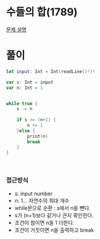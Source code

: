 #  수들의 합(1789)
[문제 설명](https://www.acmicpc.net/problem/1789)

# 풀이
```swift
let input: Int = Int(readLine()!)!

var s: Int = input
var n: Int = 1


while true {
    s -= n
    
    if s >= (n+1) {
        n += 1
    }else {
        print(n)
        break
    }
}
```

<br/>

### 접근방식
* s: input number
* n: 1... 자연수의 최대 개수
* while문으로 순환 : s에서 n을 뺀다.
* s가 (n+1)보다 같거나 큰지 확인한다.
* 조건이 참이면 n을 1 더한다.
* 조건이 거짓이면 n을 출력하고 break